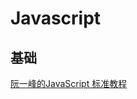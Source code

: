 # Javascript #
## 基础 ##
[阮一峰的JavaScript 标准教程](http://javascript.ruanyifeng.com/ "阮一峰的JavaScript 标准教程")